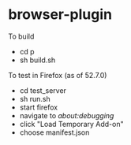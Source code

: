 # browser-plugin

To build
- cd p
- sh build.sh

To test in Firefox (as of 52.7.0)
- cd test_server
- sh run.sh
- start firefox
- navigate to _about:debugging_
- click "Load Temporary Add-on"
- choose manifest.json
